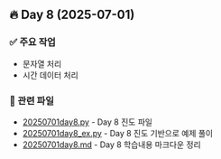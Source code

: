 ## 🔥 Day 8 (2025-07-01)

### ✅ 주요 작업
- 문자열 처리
- 시간 데이터 처리

### 📂 관련 파일
- [20250701day8.py](day1/20250701day8.py) - Day 8 진도 파일
- [20250701day8_ex.py](day1/20250701day8_ex.py) - Day 8 진도 기반으로 예제 풀이
- [20250701day8.md](day1/20250701day8.md) - Day 8 학습내용 마크다운 정리

